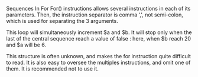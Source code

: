 Sequences In For
For() instructions allows several instructions in each of its parameters. Then, the instruction separator is comma ',', not semi-colon, which is used for separating the 3 arguments.

<?php
   for ($a = 0, $b = 0; $a < 10, $b < 20; $a++, $b += 3) {
    // For loop
   }
?>

This loop will simultaneously increment $a and $b. It will stop only when the last of the central sequence reach a value of false : here, when $b reach 20 and $a will be 6. 

This structure is often unknown, and makes the for instruction quite difficult to read. It is also easy to oversee the multiples instructions, and omit one of them.
It is recommended not to use it.
